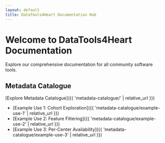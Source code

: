 ```yaml
---
layout: default
title: DataTools4Heart Documentation Hub
---
```


# Welcome to DataTools4Heart Documentation

Explore our comprehensive documentation for all community software tools.

## Metadata Catalogue

[Explore Metadata Catalogue]({{ 'metadata-catalogue/' | relative_url }})
- [Example Use 1: Cohort Exploration]({{ 'metadata-catalogue/example-use-1' | relative_url }})
- [Example Use 2: Feature Filtering]({{ 'metadata-catalogue/example-use-2' | relative_url }})
- [Example Use 3: Per-Center Availability]({{ 'metadata-catalogue/example-use-3' | relative_url }})
